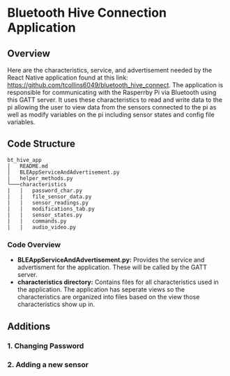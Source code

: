 # Bluetooth Hive Connection Application

## Overview
Here are the characteristics, service, and advertisement needed by the React Native application found at this link: https://github.com/tcollins6049/bluetooth_hive_connect. The application is responsible for communicating with the Rasperrby Pi via Bluetooth using this GATT server. It uses these characteristics to read and write data to the pi allowing the user to view data from the sensors connected to the pi as well as modify variables on the pi including sensor states and config file variables.

## Code Structure
```
bt_hive_app
│   README.md  
│   BLEAppServiceAndAdvertisement.py
|   helper_methods.py
└───characteristics
|   |   password_char.py
|   |   file_sensor_data.py
|   |   sensor_readings.py
|   |   modifications_tab.py
|   |   sensor_states.py
|   |   commands.py
|   |   audio_video.py  

```
### Code Overview
- **BLEAppServiceAndAdvertisement.py:** Provides the service and advertisment for the application. These will be called by the GATT server.
- **characteristics directory:** Contains files for all characteristics used in the application. The application has seperate views so the characteristics are organized into files based on the view those characteristics show up in. 

## Additions
### 1. Changing Password

### 2. Adding a new sensor
